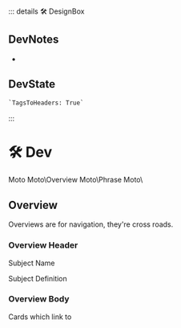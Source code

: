 ::: details 🛠 <dev>DesignBox</dev>

## DevNotes

-

## DevState

```py
`TagsToHeaders: True`
```

:::

# 🛠 <dev>Dev</dev>

Moto
Moto\Overview
Moto\Phrase
Moto\

## Overview

Overviews are for navigation, they're cross roads.

### Overview Header

Subject Name

Subject Definition

### Overview Body

Cards which link to
